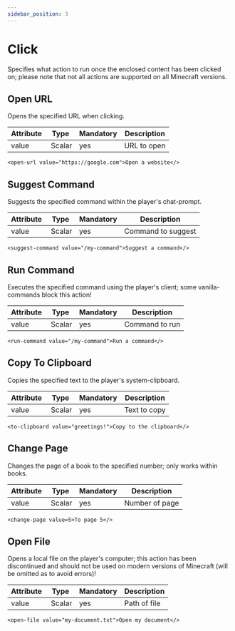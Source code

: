 ```yaml
---
sidebar_position: 3
---
```


# Click

Specifies what action to run once the enclosed content has been clicked on; please note that
not all actions are supported on all Minecraft versions.

## Open URL

Opens the specified URL when clicking.

| Attribute | Type   | Mandatory | Description |
|-----------|--------|-----------|-------------|
| value     | Scalar | yes       | URL to open |

```component-markup
<open-url value="https://google.com">Open a website</>
```

## Suggest Command

Suggests the specified command within the player's chat-prompt.

| Attribute | Type   | Mandatory | Description        |
|-----------|--------|-----------|--------------------|
| value     | Scalar | yes       | Command to suggest |

```component-markup
<suggest-command value="/my-command">Suggest a command</>
```

## Run Command

Executes the specified command using the player's client; some vanilla-commands block this action!

| Attribute | Type   | Mandatory | Description    |
|-----------|--------|-----------|----------------|
| value     | Scalar | yes       | Command to run |

```component-markup
<run-command value="/my-command">Run a command</>
```

## Copy To Clipboard

Copies the specified text to the player's system-clipboard.

| Attribute | Type   | Mandatory | Description  |
|-----------|--------|-----------|--------------|
| value     | Scalar | yes       | Text to copy |

```component-markup
<to-clipboard value="greetings!">Copy to the clipboard</>
```

## Change Page

Changes the page of a book to the specified number; only works within books.

| Attribute | Type   | Mandatory | Description   |
|-----------|--------|-----------|---------------|
| value     | Scalar | yes       | Number of page|

```component-markup
<change-page value=5>To page 5</>
```

## Open File

Opens a local file on the player's computer; this action has been discontinued and should
not be used on modern versions of Minecraft (will be omitted as to avoid errors)!

| Attribute | Type   | Mandatory | Description  |
|-----------|--------|-----------|--------------|
| value     | Scalar | yes       | Path of file |

```component-markup
<open-file value="my-document.txt">Open my document</>
```